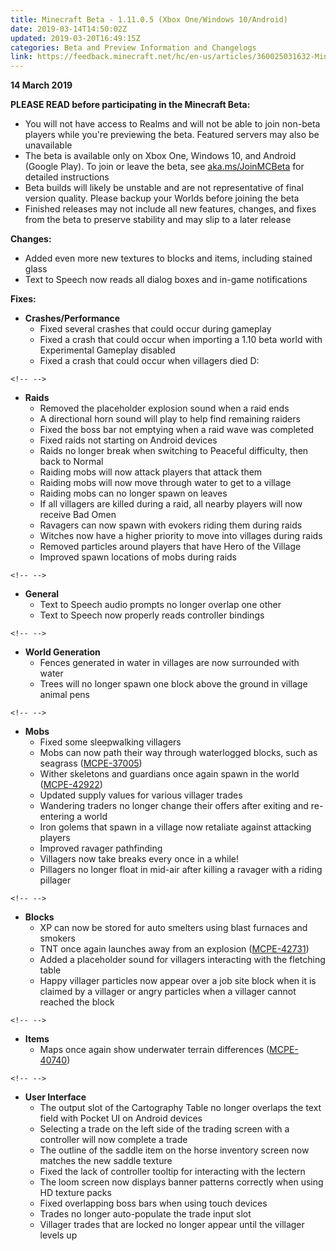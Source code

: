 ```yaml
---
title: Minecraft Beta - 1.11.0.5 (Xbox One/Windows 10/Android)
date: 2019-03-14T14:50:02Z
updated: 2019-03-20T16:49:15Z
categories: Beta and Preview Information and Changelogs
link: https://feedback.minecraft.net/hc/en-us/articles/360025031632-Minecraft-Beta-1-11-0-5-Xbox-One-Windows-10-Android-
---
```


**14 March 2019**

**PLEASE READ before participating in the Minecraft Beta:**

-   You will not have access to Realms and will not be able to join non-beta players while you\'re previewing the beta. Featured servers may also be unavailable
-   The beta is available only on Xbox One, Windows 10, and Android (Google Play). To join or leave the beta, see [aka.ms/JoinMCBeta](https://feedback.minecraft.net/hc/en-us/articles/%20aka.ms/JoinMCBeta) for detailed instructions
-   Beta builds will likely be unstable and are not representative of final version quality. Please backup your Worlds before joining the beta
-   Finished releases may not include all new features, changes, and fixes from the beta to preserve stability and may slip to a later release

**Changes:**

-   Added even more new textures to blocks and items, including stained glass
-   Text to Speech now reads all dialog boxes and in-game notifications

**Fixes:**

-   **Crashes/Performance**
    -   Fixed several crashes that could occur during gameplay 
    -   Fixed a crash that could occur when importing a 1.10 beta world with Experimental Gameplay disabled
    -   Fixed a crash that could occur when villagers died D:

```{=html}
<!-- -->
```
-   **Raids**
    -   Removed the placeholder explosion sound when a raid ends 
    -   A directional horn sound will play to help find remaining raiders 
    -   Fixed the boss bar not emptying when a raid wave was completed 
    -   Fixed raids not starting on Android devices 
    -   Raids no longer break when switching to Peaceful difficulty, then back to Normal 
    -   Raiding mobs will now attack players that attack them
    -   Raiding mobs will now move through water to get to a village 
    -   Raiding mobs can no longer spawn on leaves 
    -   If all villagers are killed during a raid, all nearby players will now receive Bad Omen 
    -   Ravagers can now spawn with evokers riding them during raids 
    -   Witches now have a higher priority to move into villages during raids 
    -   Removed particles around players that have Hero of the Village
    -   Improved spawn locations of mobs during raids

```{=html}
<!-- -->
```
-   **General**
    -   Text to Speech audio prompts no longer overlap one other 
    -   Text to Speech now properly reads controller bindings  

```{=html}
<!-- -->
```
-   **World Generation**
    -   Fences generated in water in villages are now surrounded with water 
    -   Trees will no longer spawn one block above the ground in village animal pens 

```{=html}
<!-- -->
```
-   **Mobs**
    -   Fixed some sleepwalking villagers 
    -   Mobs can now path their way through waterlogged blocks, such as seagrass ([MCPE-37005](https://bugs.mojang.com/browse/MCPE-37005))
    -   Wither skeletons and guardians once again spawn in the world ([MCPE-42922](https://bugs.mojang.com/browse/MCPE-42922))
    -   Updated supply values for various villager trades
    -   Wandering traders no longer change their offers after exiting and re-entering a world 
    -   Iron golems that spawn in a village now retaliate against attacking players
    -   Improved ravager pathfinding 
    -   Villagers now take breaks every once in a while! 
    -   Pillagers no longer float in mid-air after killing a ravager with a riding pillager 

```{=html}
<!-- -->
```
-   **Blocks**
    -   XP can now be stored for auto smelters using blast furnaces and smokers
    -   TNT once again launches away from an explosion ([MCPE-42731](https://bugs.mojang.com/browse/MCPE-42731))
    -   Added a placeholder sound for villagers interacting with the fletching table 
    -   Happy villager particles now appear over a job site block when it is claimed by a villager or angry particles when a villager cannot reached the block 

```{=html}
<!-- -->
```
-   **Items**
    -   Maps once again show underwater terrain differences ([MCPE-40740](https://bugs.mojang.com/browse/MCPE-40740))

```{=html}
<!-- -->
```
-   **User Interface**
    -   The output slot of the Cartography Table no longer overlaps the text field with Pocket UI on Android devices 
    -   Selecting a trade on the left side of the trading screen with a controller will now complete a trade 
    -   The outline of the saddle item on the horse inventory screen now matches the new saddle texture 
    -   Fixed the lack of controller tooltip for interacting with the lectern 
    -   The loom screen now displays banner patterns correctly when using HD texture packs 
    -   Fixed overlapping boss bars when using touch devices 
    -   Trades no longer auto-populate the trade input slot
    -   Villager trades that are locked no longer appear until the villager levels up
